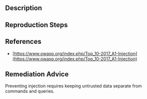 ## Description


## Reproduction Steps


## References

- [https://www.owasp.org/index.php/Top_10-2017_A1-Injection](https://www.owasp.org/index.php/Top_10-2017_A1-Injection)


## Remediation Advice

Preventing injection requires keeping untrusted data separate from commands and queries.

